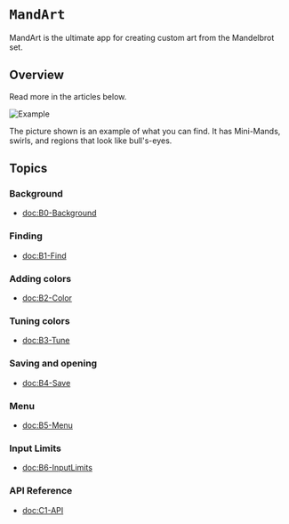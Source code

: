 # ``MandArt``

MandArt is the ultimate app for creating custom art from the Mandelbrot set. 

## Overview

Read more in the articles below.

![Example](mandart2.jpg)

The picture shown is an example of what you can find.
It has Mini-Mands, swirls, and regions that look like bull's-eyes.

## Topics


### Background

- <doc:B0-Background>

### Finding

- <doc:B1-Find>

### Adding colors

- <doc:B2-Color>

### Tuning colors

- <doc:B3-Tune>

### Saving and opening

- <doc:B4-Save>

### Menu

- <doc:B5-Menu>

### Input Limits

- <doc:B6-InputLimits>

### API Reference 

- <doc:C1-API>

